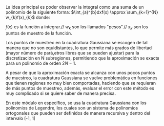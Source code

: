 La idea principal es poder observar la integral como una suma de un polinomio de la siguiente forma: $\int_{a}^{b}dxf(x) \approx \sum_{k=1}^{N} w_{k}f(x)_{k}$ donde:

$f(x)$ es la función a integrar.//
$w_{k}$ son los llamados "pesos".//
$x_{k}$ son los puntos de muestro de la función.

Los puntos de muestreo en la cuadratura Gaussiana se escogen de tal manera que no son equidistantes, lo que permite más grados de libertad (mayor número de pará,etros libres que se pueden ajustar) para la discretización en N subregiones, permitiendo que la aproximación se exacta para un polinomio de orden $2N - 1$.

A pesar de que la aproximación exacta se alcanza con unos pocos puntos de muestreo, la cuadratura Gaussiana se vuelve problemática en funciones que tienen regiones no muy bien comportadas, haciendo que se requieran de más puntos de muestreo, además, evaluar el error con este método es muy complicado si se quiere saber de manera precisa.

En este módulo en específico, se usa la cuadratura Gaussiana con los polinomios de Legendre, los cuales son un sistema de polinomios ortogonales que pueden ser definidos de manera recursiva y dentro del intervalo [-1, 1]
